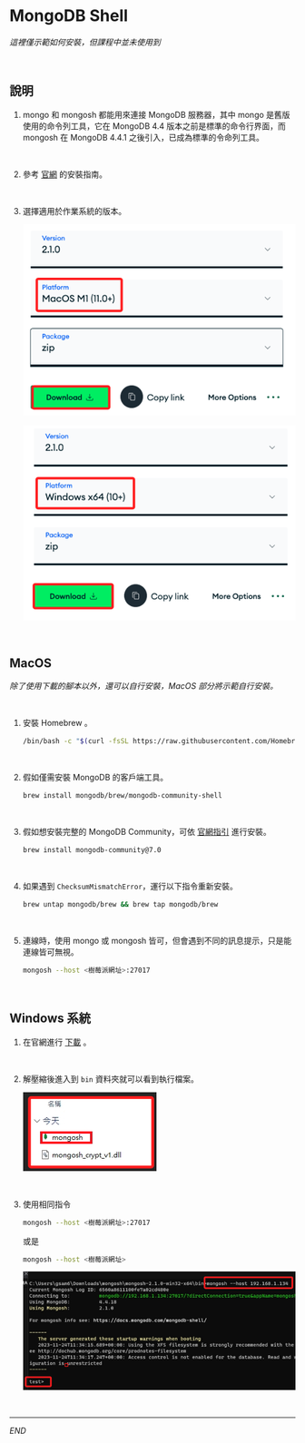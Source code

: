 # MongoDB Shell

_這裡僅示範如何安裝，但課程中並未使用到_

<br>

## 說明

1. mongo 和 mongosh 都能用來連接 MongoDB 服務器，其中 mongo 是舊版使用的命令列工具，它在 MongoDB 4.4 版本之前是標準的命令行界面，而 mongosh 在 MongoDB 4.4.1 之後引入，已成為標準的令命列工具。

<br>

2. 參考 [官網](https://www.mongodb.com/try/download/shell) 的安裝指南。

<br>

3. 選擇適用於作業系統的版本。

    ![](images/img_62.png)

    ![](images/img_63.png)

<br>

## MacOS

_除了使用下載的腳本以外，還可以自行安裝，MacOS 部分將示範自行安裝。_

<br>

1. 安裝 Homebrew 。

    ```bash
    /bin/bash -c "$(curl -fsSL https://raw.githubusercontent.com/Homebrew/install/HEAD/install.sh)"
    ```

<br>

2. 假如僅需安裝 MongoDB 的客戶端工具。

    ```bash
    brew install mongodb/brew/mongodb-community-shell
    ```

<br>

3. 假如想安裝完整的 MongoDB Community，可依 [官網指引](https://www.mongodb.com/docs/manual/tutorial/install-mongodb-on-os-x/) 進行安裝。

    ```bash
    brew install mongodb-community@7.0
    ```

<br>

4. 如果遇到 `ChecksumMismatchError`，運行以下指令重新安裝。

    ```bash
    brew untap mongodb/brew && brew tap mongodb/brew
    ```

<br>

5. 連線時，使用 mongo 或 mongosh 皆可，但會遇到不同的訊息提示，只是能連線皆可無視。

    ```bash
    mongosh --host <樹莓派網址>:27017
    ```

<br>

## Windows 系統

1. 在官網進行 [下載](https://www.mongodb.com/try/download/shell) 。

<br>

2. 解壓縮後進入到 `bin` 資料夾就可以看到執行檔案。

    ![](images/img_64.png)

<br>

3. 使用相同指令

    ```bash
    mongosh --host <樹莓派網址>:27017
    ```
    或是
    ```bash
    mongosh --host <樹莓派網址>
    ```
    ![](images/img_65.png)


<br>

---

_END_